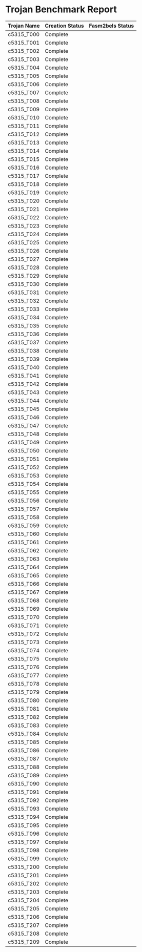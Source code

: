# Trojan Benchmark Report

| Trojan Name | Creation Status | Fasm2bels Status |
| ----------- | --------------- | ---------------- |
| c5315_T000  | Complete        | 
| c5315_T001  | Complete        | 
| c5315_T002  | Complete        | 
| c5315_T003  | Complete        | 
| c5315_T004  | Complete        | 
| c5315_T005  | Complete        | 
| c5315_T006  | Complete        | 
| c5315_T007  | Complete        | 
| c5315_T008  | Complete        | 
| c5315_T009  | Complete        | 
| c5315_T010  | Complete        | 
| c5315_T011  | Complete        | 
| c5315_T012  | Complete        | 
| c5315_T013  | Complete        | 
| c5315_T014  | Complete        | 
| c5315_T015  | Complete        | 
| c5315_T016  | Complete        | 
| c5315_T017  | Complete        | 
| c5315_T018  | Complete        | 
| c5315_T019  | Complete        | 
| c5315_T020  | Complete        | 
| c5315_T021  | Complete        | 
| c5315_T022  | Complete        | 
| c5315_T023  | Complete        | 
| c5315_T024  | Complete        | 
| c5315_T025  | Complete        | 
| c5315_T026  | Complete        | 
| c5315_T027  | Complete        | 
| c5315_T028  | Complete        | 
| c5315_T029  | Complete        | 
| c5315_T030  | Complete        | 
| c5315_T031  | Complete        | 
| c5315_T032  | Complete        | 
| c5315_T033  | Complete        | 
| c5315_T034  | Complete        | 
| c5315_T035  | Complete        | 
| c5315_T036  | Complete        | 
| c5315_T037  | Complete        | 
| c5315_T038  | Complete        | 
| c5315_T039  | Complete        | 
| c5315_T040  | Complete        | 
| c5315_T041  | Complete        | 
| c5315_T042  | Complete        | 
| c5315_T043  | Complete        | 
| c5315_T044  | Complete        | 
| c5315_T045  | Complete        | 
| c5315_T046  | Complete        | 
| c5315_T047  | Complete        | 
| c5315_T048  | Complete        | 
| c5315_T049  | Complete        | 
| c5315_T050  | Complete        | 
| c5315_T051  | Complete        | 
| c5315_T052  | Complete        | 
| c5315_T053  | Complete        | 
| c5315_T054  | Complete        | 
| c5315_T055  | Complete        | 
| c5315_T056  | Complete        | 
| c5315_T057  | Complete        | 
| c5315_T058  | Complete        | 
| c5315_T059  | Complete        | 
| c5315_T060  | Complete        | 
| c5315_T061  | Complete        | 
| c5315_T062  | Complete        | 
| c5315_T063  | Complete        | 
| c5315_T064  | Complete        | 
| c5315_T065  | Complete        | 
| c5315_T066  | Complete        | 
| c5315_T067  | Complete        | 
| c5315_T068  | Complete        | 
| c5315_T069  | Complete        | 
| c5315_T070  | Complete        | 
| c5315_T071  | Complete        | 
| c5315_T072  | Complete        | 
| c5315_T073  | Complete        | 
| c5315_T074  | Complete        | 
| c5315_T075  | Complete        | 
| c5315_T076  | Complete        | 
| c5315_T077  | Complete        | 
| c5315_T078  | Complete        | 
| c5315_T079  | Complete        | 
| c5315_T080  | Complete        | 
| c5315_T081  | Complete        | 
| c5315_T082  | Complete        | 
| c5315_T083  | Complete        | 
| c5315_T084  | Complete        | 
| c5315_T085  | Complete        | 
| c5315_T086  | Complete        | 
| c5315_T087  | Complete        | 
| c5315_T088  | Complete        | 
| c5315_T089  | Complete        | 
| c5315_T090  | Complete        | 
| c5315_T091  | Complete        | 
| c5315_T092  | Complete        | 
| c5315_T093  | Complete        | 
| c5315_T094  | Complete        | 
| c5315_T095  | Complete        | 
| c5315_T096  | Complete        | 
| c5315_T097  | Complete        | 
| c5315_T098  | Complete        | 
| c5315_T099  | Complete        | 
| c5315_T200  | Complete        | 
| c5315_T201  | Complete        | 
| c5315_T202  | Complete        | 
| c5315_T203  | Complete        | 
| c5315_T204  | Complete        | 
| c5315_T205  | Complete        | 
| c5315_T206  | Complete        | 
| c5315_T207  | Complete        | 
| c5315_T208  | Complete        | 
| c5315_T209  | Complete        | 